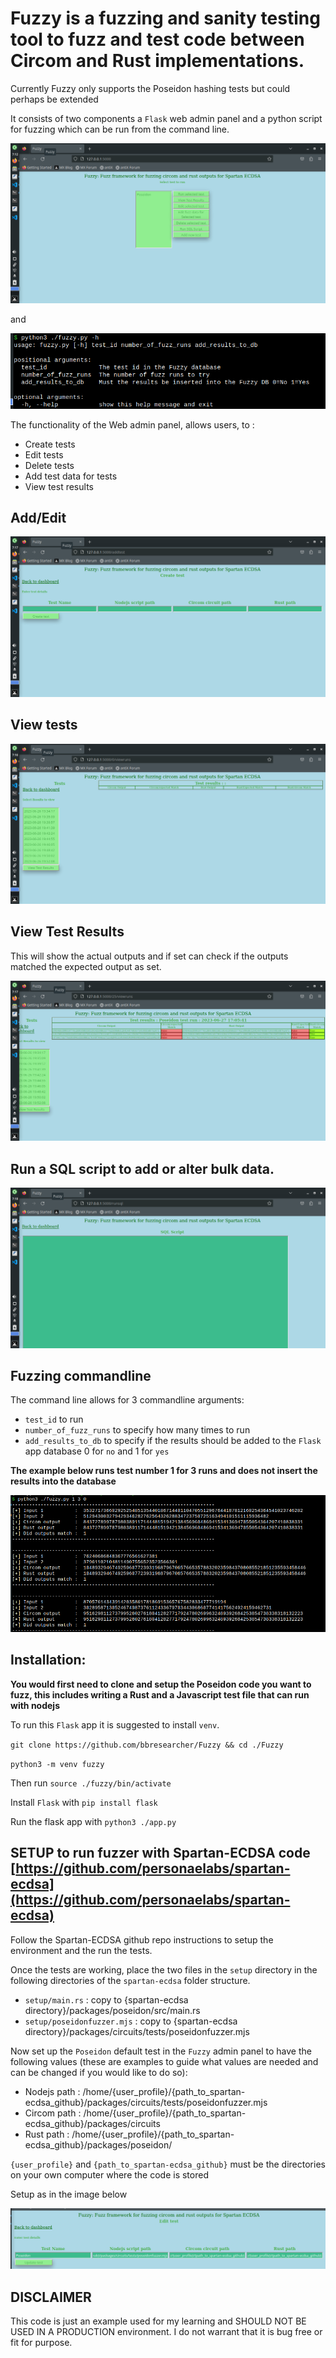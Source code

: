 # Fuzzy is a fuzzing and sanity testing tool to fuzz and test code between Circom and Rust implementations.
Currently Fuzzy only supports the Poseidon hashing tests but could perhaps be extended

It consists of two components a `Flask` web admin panel and a python script for fuzzing which can be run from the command line.

![FrontPage](./images/frontpage.png)

and

![Fuzzy command line](./images/fuzzyhelp.png)

The functionality of the Web admin panel, allows users, to :
- Create tests
- Edit tests
- Delete tests
- Add test data for tests
- View test results

## Add/Edit
![addedit](./images/addedit.png)

## View tests
![View tests](./images/viewtests.png)

## View Test Results
This will show the actual outputs and if set can check if the outputs matched the expected output as set.

![View tests](./images/testresults.png)

## Run a SQL script to add or alter bulk data.
![RUN SQL](./images/runsql.png)

## Fuzzing commandline
The command line allows for 3 commandline arguments:
- `test_id` to run
- `number_of_fuzz_runs` to specify how many times to run
- `add_results_to_db` to specify if the results should be added to the `Flask` app database 0 for `no` and 1 for `yes`

**The example below runs test number 1 for 3 runs and does not insert the results into the database**

![Fuzz run](./images/fuzzyrun.png)

## Installation:
**You would first need to clone and setup the Poseidon code you want to fuzz, this includes writing a Rust and a Javascript test file that can run with nodejs**

To run this `Flask` app it is suggested to install `venv`.

`git clone https://github.com/bbresearcher/Fuzzy && cd ./Fuzzy`

`python3 -m venv fuzzy`

Then run `source ./fuzzy/bin/activate`

Install `Flask` with `pip install flask`

Run the flask app with `python3 ./app.py`

## SETUP to run fuzzer with Spartan-ECDSA code [https://github.com/personaelabs/spartan-ecdsa](https://github.com/personaelabs/spartan-ecdsa)

Follow the Spartan-ECDSA github repo instructions to setup the environment and the run the tests.

Once the tests are working, place the two files in the `setup` directory in the following directories of the `spartan-ecdsa` folder structure.

- `setup/main.rs` : copy to  {spartan-ecdsa directory}/packages/poseidon/src/main.rs
- `setup/poseidonfuzzer.mjs` : copy to {spartan-ecdsa directory}/packages/circuits/tests/poseidonfuzzer.mjs

Now set up the `Poseidon` default test in the `Fuzzy` admin panel to have the following values (these are examples to guide what values are needed and can be changed if you would like to do so):
- Nodejs path : /home/{user_profile}/{path_to_spartan-ecdsa_github}/packages/circuits/tests/poseidonfuzzer.mjs
- Circom path : /home/{user_profile}/{path_to_spartan-ecdsa_github}/packages/circuits
- Rust path   : /home/{user_profile}/{path_to_spartan-ecdsa_github}/packages/poseidon/

`{user_profile}` and `{path_to_spartan-ecdsa_github}` must be the directories on your own computer where the code is stored

Setup as in the image below

![set up test](./images/edittest.png)

## DISCLAIMER
This code is just an example used for my learning and SHOULD NOT BE USED IN A PRODUCTION environment. I do not warrant that it is bug free or fit for purpose.
